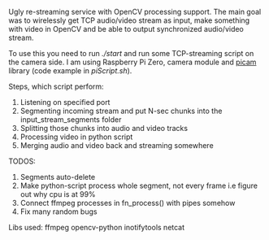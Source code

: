 Ugly re-streaming service with OpenCV processing support. The main goal was to wirelessly get TCP audio/video stream as input, make something with video in OpenCV and be able to output synchronized audio/video stream.

To use this you need to run *./start* and run some TCP-streaming script on the camera side. I am using Raspberry Pi Zero, camera module and  [picam](https://github.com/iizukanao/picam) library (code example in *piScript.sh*).

Steps, which script perform:
1. Listening on specified port
2. Segmenting incoming stream and put N-sec chunks into the input_stream_segments folder
3. Splitting those chunks into audio and video tracks
4. Processing video in python script
5. Merging audio and video back and streaming somewhere

TODOS:
1. Segments auto-delete
2. Make python-script process whole segment, not every frame i.e figure out why cpu is at 99%
3. Connect ffmpeg processes in fn_process() with pipes somehow
4. Fix many random bugs  

Libs used:
ffmpeg
opencv-python
inotifytools
netcat
